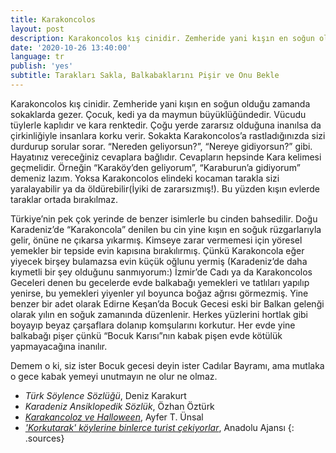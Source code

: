 ```yaml
---
title: Karakoncolos
layout: post
description: Karakoncolos kış cinidir. Zemheride yani kışın en soğun olduğu zamanda sokaklarda gezer. Çocuk, kedi ya da maymun büyüklüğündedir. Vücudu tüylerle kaplıdır ve kara renktedir. Çoğu yerde zararsız olduğuna inanılsa da çirkinliğiyle insanlara korku verir.
date: '2020-10-26 13:40:00'
language: tr
publish: 'yes'
subtitle: Tarakları Sakla, Balkabaklarını Pişir ve Onu Bekle
---
```


Karakoncolos kış cinidir. Zemheride yani kışın en soğun olduğu zamanda sokaklarda gezer. Çocuk, kedi ya da maymun büyüklüğündedir. Vücudu tüylerle kaplıdır ve kara renktedir. Çoğu yerde zararsız olduğuna inanılsa da çirkinliğiyle insanlara korku verir. Sokakta Karakoncolos’a rastladığınızda sizi durdurup sorular sorar. “Nereden geliyorsun?”, “Nereye gidiyorsun?” gibi. Hayatınız vereceğiniz cevaplara bağlıdır. Cevapların hepsinde Kara kelimesi geçmelidir. Örneğin “Karaköy’den geliyorum”, “Karaburun’a gidiyorum”  demeniz lazım. Yoksa Karakoncolos elindeki kocaman tarakla sizi yaralayabilir ya da öldürebilir(İyiki de zararsızmış!). Bu yüzden kışın evlerde taraklar ortada bırakılmaz.

Türkiye’nin pek çok yerinde de benzer isimlerle bu cinden bahsedilir. Doğu Karadeniz’de “Karakoncola” denilen bu cin yine kışın en soğuk rüzgarlarıyla gelir, önüne ne çıkarsa yıkarmış. Kimseye zarar vermemesi için yöresel yemekler bir tepside evin kapısına bırakılırmış. Çünkü Karakoncola eğer yiyecek birşey bulamazsa evin küçük oğlunu yermiş (Karadeniz’de daha kıymetli bir şey olduğunu sanmıyorum:) İzmir’de Cadı ya da Karakoncolos Geceleri denen bu gecelerde evde balkabağı yemekleri ve tatlıları yapılıp yenirse, bu yemekleri yiyenler yıl boyunca boğaz ağrısı görmezmiş. Yine benzer bir adet olarak Edirne Keşan’da Bocuk Gecesi eski bir Balkan gelenği olarak yılın en soğuk zamanında düzenlenir. Herkes yüzlerini hortlak gibi boyayıp beyaz çarşaflara dolanıp komşularını korkutur. Her evde yine balkabağı pişer çünkü “Bocuk Karısı”nın kabak pişen evde kötülük yapmayacağına inanılır.

Demem o ki, siz ister Bocuk gecesi deyin ister Cadılar Bayramı, ama mutlaka o gece kabak yemeyi unutmayın ne olur ne olmaz.


+ *Türk Söylence Sözlüğü*, Deniz Karakurt
+ *Karadeniz Ansiklopedik Sözlük*, Özhan Öztürk
+ *[Karakancoloz ve Halloween](https://www.sabah.com.tr/sofra/yazarlar/ayfer-unsal/2011/10/29/arakancoloz-ve-halloween)*, Ayfer T. Ünsal
+ *['Korkutarak' köylerine binlerce turist çekiyorlar](https://www.haberturk.com/bocuk-gecesi-nedir-edirne-ye-ozgu-bocuk-gecesi-nde-neler-yapilir-2280535)*, Anadolu Ajansı
{: .sources}
